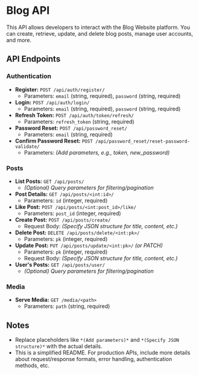 # Blog API

This API allows developers to interact with the Blog Website platform.  You can create, retrieve, update, and delete blog posts, manage user accounts, and more.

## API Endpoints

### Authentication

* **Register:** `POST /api/auth/register/`
    * Parameters: `email` (string, required), `password` (string, required)
* **Login:** `POST /api/auth/login/`
    * Parameters: `email` (string, required), `password` (string, required)
* **Refresh Token:** `POST /api/auth/token/refresh/`
    * Parameters: `refresh_token` (string, required)
* **Password Reset:** `POST /api/password_reset/`
    * Parameters: `email` (string, required)
* **Confirm Password Reset:** `POST /api/password_reset/reset-password-validate/`
    * Parameters: *(Add parameters, e.g., token, new_password)*

### Posts

* **List Posts:** `GET /api/posts/`
    * *(Optional) Query parameters for filtering/pagination*
* **Post Details:** `GET /api/posts/<int:id>/`
    * Parameters: `id` (integer, required)
* **Like Post:** `POST /api/posts/<int:post_id>/like/`
    * Parameters: `post_id` (integer, required)
* **Create Post:** `POST /api/posts/create/`
    * Request Body: *(Specify JSON structure for title, content, etc.)*
* **Delete Post:** `DELETE /api/posts/delete/<int:pk>/`
    * Parameters: `pk` (integer, required)
* **Update Post:** `PUT /api/posts/update/<int:pk>/` *(or PATCH)*
    * Parameters: `pk` (integer, required)
    * Request Body: *(Specify JSON structure for title, content, etc.)*
* **User's Posts:** `GET /api/posts/user/`
    * *(Optional) Query parameters for filtering/pagination*

### Media

* **Serve Media:** `GET /media/<path>`
    * Parameters: `path` (string, required)

## Notes

* Replace placeholders like `*(Add parameters)*` and `*(Specify JSON structure)*` with the actual details.
* This is a simplified README.  For production APIs, include more details about request/response formats, error handling, authentication methods, etc.
